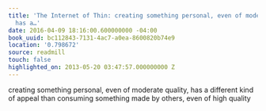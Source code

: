 ```yaml
---
title: 'The Internet of Thin: creating something personal, even of moderate quality,
  has a…'
date: 2016-04-09 18:16:00.600000000 -04:00
book_uuid: bc112843-7131-4ac7-a0ea-8600820b74e9
location: '0.798672'
source: readmill
touch: false
highlighted_on: 2013-05-20 03:47:57.000000000 Z
---
```


creating something personal, even of moderate quality, has a different kind of appeal than consuming something made by others, even of high quality
